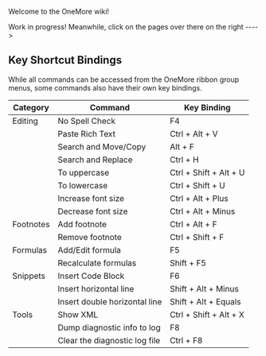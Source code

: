 Welcome to the OneMore wiki!

Work in progress! Meanwhile, click on the pages over there on the right ---->

## Key Shortcut Bindings
While all commands can be accessed from the OneMore ribbon group menus, some
commands also have their own key bindings.

| Category    | Command                       | Key Binding |
| ----------- | ----------------------------- | ----------- |
| Editing     | No Spell Check                | F4
|             | Paste Rich Text               | Ctrl + Alt + V
|             | Search and Move/Copy          | Alt + F
|             | Search and Replace            | Ctrl + H
|             | To uppercase                  | Ctrl + Shift + Alt + U
|             | To lowercase                  | Ctrl + Shift + U
|             | Increase font size            | Ctrl + Alt + Plus
|             | Decrease font size            | Ctrl + Alt + Minus
| Footnotes   | Add footnote                  | Ctrl + Alt + F
|             | Remove footnote               | Ctrl + Shift + F
| Formulas    | Add/Edit formula              | F5
|             | Recalculate formulas          | Shift + F5
| Snippets    | Insert Code Block             | F6
|             | Insert horizontal line        | Shift + Alt + Minus
|             | Insert double horizontal line | Shift + Alt + Equals
| Tools       | Show XML                      | Ctrl + Shift + Alt + X
|             | Dump diagnostic info to log   | F8
|             | Clear the diagnostic log file | Ctrl + F8